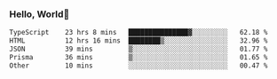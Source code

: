 
### Hello, World🐤

<!--START_SECTION:waka-->

```txt
TypeScript    23 hrs 8 mins   ███████████████▓░░░░░░░░░   62.18 %
HTML          12 hrs 16 mins  ████████▒░░░░░░░░░░░░░░░░   32.96 %
JSON          39 mins         ▒░░░░░░░░░░░░░░░░░░░░░░░░   01.77 %
Prisma        36 mins         ▒░░░░░░░░░░░░░░░░░░░░░░░░   01.65 %
Other         10 mins         ░░░░░░░░░░░░░░░░░░░░░░░░░   00.47 %
```

<!--END_SECTION:waka-->
